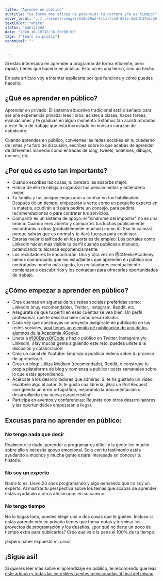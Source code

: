 ```yaml
---
title: "Aprende en público"
subtitle: "La forma más eficaz de potenciar tu carrera ¡Ya es tiempo!"
cover_local: "../../assets/images/e16d59ad-4c11-4ca0-8bfc-5a9d147c6c2e.jpeg"
textColor: "white"
status: "published"
date: "2020-10-19T16:36:30+00:00"
tags: ["learn in public"]
canonical: ""


---
```


Si estás interesado en aprender a programar de forma eficiente, pero rápida, tienes que hacerlo en público. Esto no es una teoría, sino un hecho.  

En este artículo voy a intentar explicarte por qué funciona y cómo puedes hacerlo.

## ¿Qué es aprender en público?

Aprender en privado. El sistema educativo tradicional está diseñado para ser una experiencia privada: lees libros, asistes a clases, haces tareas, evaluaciones y te gradúas en algún momento. Estamos tan acostumbrados a este flujo de trabajo que está incrustado en nuestro corazón de estudiante.

Cuando aprendes en público, conviertes las redes sociales en tu cuaderno de notas y tu foro de discusión, escribes sobre lo que acabas de aprender de diferentes maneras como entradas de blog, tweets, boletines, dibujos, memes, etc.

## ¿Por qué es esto tan importante?

- Cuando escribes las cosas, tu cerebro las absorbe mejor.
- Hablar de ello te obliga a organizar tus pensamientos y entenderlo mejor.
- Tu familia y tus amigos empezarán a confiar en tus habilidades: Después de un tiempo, empezarán a verte como un pequeño experto en la materia, acudirán a ti para pedirte un consejo, para pedirte recomendaciones o para contratar tus servicios.
- Compartir es un sistema de apoyo: el "síndrome del impostor" no es una broma. Cuando eres abierto y compartes tus luchas públicamente encontrarás a otros (probablemente muchos) como tú. Eso te calmará porque sabrás que es normal y te dará fuerzas para continuar. 
- Estarás mejor clasificado en los portales de empleo: Los portales como LinkedIn hacen más visible tu perfil cuando publicas a menudo, potenciando tu alcance exponencialmente.
- Los reclutadores te encontrarán: Una y otra vez en @4GeeksAcademy hemos comprobado que los estudiantes que aprenden en público son contratados mucho más rápido, los reclutadores eventualmente comienzan a descubrirlos y los contactan para ofrecerles oportunidades de trabajo.

## ¿Cómo empezar a aprender en público?

- Crea cuentas en algunas de tus redes sociales preferidas como: LinkedIn (muy recomendable), Twitter, Instagram, Reddit, etc.
- Asegúrate de que tu perfil en esas cuentas se vea bien: Un perfil profesional, que te describa bien como desarrollador.
- Cada vez que construyas un proyecto asegúrate de publicarlo en tus redes sociales, [aquí tienes un ejemplo de publicación de uno de los alumnos de la Academia 4Geeks](https://www.linkedin.com/feed/update/urn:li:activity:6750086679345815552/).
- Únete a [#100DaysOfCode](https://www.100daysofcode.com/) y hazlo público en Twitter, Instagram y/o LinkedIn, ¡Hay mucha gente siguiendo este reto, puedes unirte a la discusión y colaboración!
- Crea un canal de Youtube: Empieza a publicar vídeos sobre tu proceso de aprendizaje.
- Crea un blog: Utiliza Medium (recomendado), Reddit, o construye tu propia plataforma de blog y comienza a publicar posts semanales sobre lo que estás aprendiendo.
- Acércate a los desarrolladores que admiras: Si te ha gustado un vídeo, escríbele algo al autor. Si te gusta una librería, ¡Haz un Pull Request corrigiendo un error ortográfico, mejorando la documentación o desarrollando una nueva característica!
- Participa en eventos y conferencias: Reúnete con otros desarrolladores y las oportunidades empezarán a llegar.

## Excusas para no aprender en público:

### No tengo nada que decir

Realmente lo dudo, aprender a programar es difícil y la gente lee mucho sobre ello y necesita apoyo emocional. Solo con tu testimonio estás ayudando a muchos y mucha gente estará interesada en conocer tu historia.

### No soy un experto

Nadie lo es. Llevo 20 años programando y sigo pensando que no soy un experto. Al mostrar tu perspectiva sobre los temas que acabas de aprender estás ayudando a otros aficionados en su camino.

### No tengo tiempo

No lo hagas todo, puedes elegir una o dos cosas que te gusten. Incluso si estás aprendiendo en privado tienes que tomar notas y terminar los proyectos de programación y los desafíos, ¿por qué no darte un poco de tiempo extra para publicarlos? Creo que vale la pena el 100% de tu tiempo. 

¡Espero haber expuesto mi caso!

## ¡Sigue así!

Si quieres leer más sobre el aprendizaje en público, te recomiendo que leas [este artículo y todas las increíbles fuentes mencionadas al final del mismo](https://www.swyx.io/learn-in-public/).
